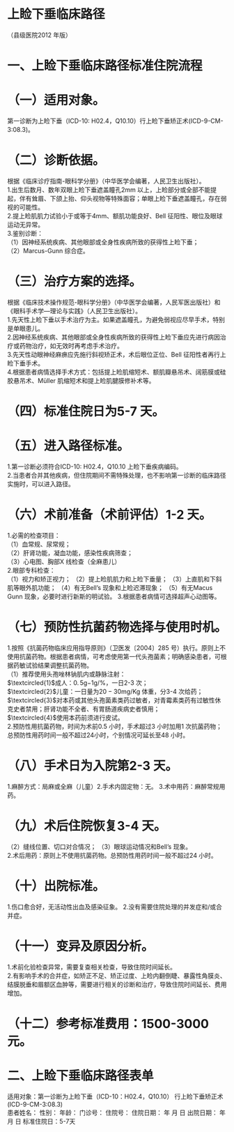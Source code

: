 # 上睑下垂临床路径  
（县级医院2012 年版）  
# 一、上睑下垂临床路径标准住院流程  
# （一）适用对象。  
第一诊断为上睑下垂（ICD-10: H02.4，Q10.10）行上睑下垂矫正术(ICD-9-CM-3:08.3)。  
# （二）诊断依据。  
根据《临床诊疗指南-眼科学分册》（中华医学会编著，人民卫生出版社）。  
1.出生后数月、数年双眼上睑下垂遮盖瞳孔2mm 以上，上睑部分或全部不能提起，伴有耸眉、下颌上抬、仰头视物等特殊面容；单眼上睑下垂遮盖瞳孔，存在弱视的可能性。  
2.提上睑肌肌力试验小于或等于4mm、额肌功能良好、Bell 征阳性、眼位及眼球运动无异常。  
3.鉴别诊断：  
（1）因神经系统疾病、其他眼部或全身性疾病所致的获得性上睑下垂；  
（2）Marcus-Gunn 综合症。  
# （三）治疗方案的选择。  
根据《临床技术操作规范-眼科学分册》（中华医学会编著，人民军医出版社）和《眼科手术学—理论与实践》（人民卫生出版社）。  
1.先天性上睑下垂以手术治疗为主。如果遮盖瞳孔，为避免弱视应尽早手术，特别是单眼患儿。  
2.因神经系统疾病、其他眼部或全身性疾病所致的获得性上睑下垂应先进行病因治疗或药物治疗，如无效时再考虑手术治疗。  
3.先天性动眼神经麻痹应先施行斜视矫正术，术后眼位正位、Bell 征阳性者再行上睑下垂手术。  
4.根据患者病情选择手术方式：包括提上睑肌缩短术、额肌瓣悬吊术、阔筋膜或硅胶悬吊术、Müller 肌缩短术和提上睑肌腱膜修补术等。  
# （四）标准住院日为5-7 天。  
# （五）进入路径标准。  
1.第一诊断必须符合ICD-10: H02.4，Q10.10 上睑下垂疾病编码。  
2.当患者合并其他疾病，但住院期间不需特殊处理，也不影响第一诊断的临床路径实施时，可以进入路径。  
# （六）术前准备（术前评估）1-2 天。  
1.必需的检查项目：  
（1）血常规、尿常规；  
（2）肝肾功能，凝血功能，感染性疾病筛查；  
（3）心电图、胸部X 线检查（全麻患儿）  
2.眼部专科检查：  
（1）视力和矫正视力； （2）提上睑肌肌力和上睑下垂量； （3）上直肌和下斜肌等眼外肌功能； （4）有无Bell’s 现象和上睑迟滞现象； （5）有无Macus Gunn 现象，必要时进行新斯的明试验。  3.根据患者病情可选择超声心动图等。  
# （七）预防性抗菌药物选择与使用时机。  
1.按照《抗菌药物临床应用指导原则》（卫医发〔2004〕285 号）执行。原则上不使用抗菌药物。根据患者病情，可考虑使用第一代头孢菌素；明确感染患者，可根据药敏试验结果调整抗菌药物。  
（1）推荐使用头孢唑林钠肌内或静脉注射：  
$\textcircled{1}$成人：$0.\,5\mathrm{g}{-1}\mathrm{g}/\%$，一日2-3 次；  
$\textcircled{2}$儿童：一日量为$20{-}30\mathrm{mg/Kg}$ 体重，分3-4 次给药；  
$\textcircled{3}$对本药或其他头孢菌素类药过敏者，对青霉素类药有过敏性休克史者禁用；肝肾功能不全者、有胃肠道疾病史者慎用；  
$\textcircled{4}$使用本药前须进行皮试。  
2.预防性用抗菌药物，时间为术前0.5 小时，手术超过3 小时加用1 次抗菌药物；总预防性用药时间一般不超过24小时，个别情况可延长至48 小时。  
# （八）手术日为入院第2-3 天。  
1.麻醉方式：局麻或全麻（儿童）2.手术内固定物：无。                 3.术中用药：麻醉常规用药。  
# （九）术后住院恢复3-4 天。  
（2）缝线位置、切口对合情况；  （3）眼球运动情况和Bell’s 现象。  
2.术后用药：原则上不使用抗菌药物。总预防性用药时间一般不超过24 小时。  
# （十）出院标准。  
1.伤口愈合好，无活动性出血及感染征象。 2.没有需要住院处理的并发症和/或合并症。  
# （十一）变异及原因分析。  
1.术前化验检查异常，需要复查相关检查，导致住院时间延长。  
2.有影响手术的合并症，如矫正不足、矫正过度、上睑内翻倒睫、暴露性角膜炎、结膜脱垂和眉额区血肿等，需要进行相关的诊断和治疗，导致住院时间延长、费用增加。  
# （十二）参考标准费用：1500-3000 元。  
# 二、上睑下垂临床路径表单  
适用对象：第一诊断为上睑下垂（ICD-10：H02.4，Q10.10） 行上睑下垂矫正术(ICD-9-CM-3:08.3)  
患者姓名：           性别：    年龄：    门诊号：       住院号：       住院日期：     年   月   日    出院日期：     年   月    日     标准住院日：5-7天  
